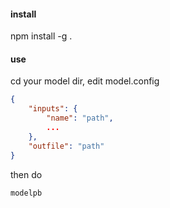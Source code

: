 #### install
npm install -g .

#### use

cd your model dir, edit model.config

```json
{
    "inputs": {
        "name": "path",
        ...
    },
    "outfile": "path"
}
```
then do

```shell
modelpb
```